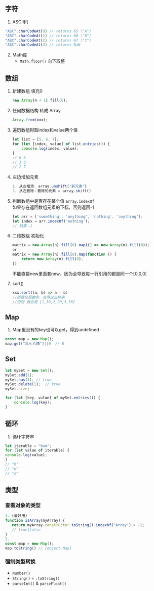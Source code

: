 ## 字符
1. ASCII码
```javascript
"ABC".charCodeAt(0) // returns 65 ("A")
"ABC".charCodeAt(1) // returns 66 ("B")
"ABC".charCodeAt(2) // returns 67 ("C")
"ABC".charCodeAt(3) // returns NaN
```
2. Math库
   - `Math.floor()` 向下取整


## 数组
1. 新建数组 填充0
    ```javascript
    new Array(n + 1).fill(0);
    ```
2. 任何数据结构 转成 Array
   ```javascript
   Array.from(xxx);
   ```
3. 遍历数组时取index和value两个值
   ```javascript
   let list = [5, 6, 7];
   for (let [index, value] of list.entries()) {
       console.log(index, value);
   }
   // 0 5
   // 1 6
   // 2 7
   ```
4. 左边增加元素
   ```javascript
   1. 从左增添: array.unshift("新元素")
   2. 从左删除：删除的元素 = array.shift()
   ```
   
5. 判断数组中是否存在某个值 `array.indexOf`  
   如果存在返回数组元素的下标，否则返回-1
   ```javascript
   let arr = ['something', 'anything', 'nothing', 'anything'];
   let index = arr.indexOf('nothing');
   // 结果：2
   ```
6. 二维数组 初始化
   ```javascript
   matrix = new Array(n).fill(0).map(() => new Array(n).fill(0));
   or
   matrix = new Array(n).fill(0).map(function () {
       return new Array(n).fill(0);
   })
   ```
   不能直接new里面套new，因为会导致每一行引用的都是同一个[0,0,0]
7. sort()
   ```javascript
   xxx.sort((a, b) => a - b) 
   //即使全是数字，也得这么排序
   //否则 就会是 [1,10,2,20,3,30]
   ```

## Map
1. Map里没有的key也可以get，得到undefined
```javascript
const map = new Map();
map.get("乱七八糟")||0  // 0
```

## Set
```javascript
let mySet = new Set();
mySet.add(1);
mySet.has(1); // true
mySet.delete(1);  // true
mySet.size;

for (let [key, value] of mySet.entries()) {
    console.log(key);
}
```

## 循环
1. 循环字符串
```javascript
let iterable = "boo";  
for (let value of iterable) {  
console.log(value);  
}
// "b"
// "o"
// "o"
```

## 类型
### 查看对象的类型
```javascript
1. (最好用)
function isArray(myArray) {
   return myArray.constructor.toString().indexOf("Array") > -1;
   // true|false
}
2. 
const map = new Map();
map.toString() // [object Map]
```
### 强制类型转换
   - `Number()`
   - `String()` = `.toString()`
   - `parseInt()` & `parseFloat()`
